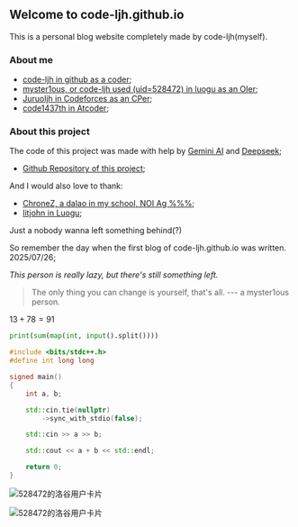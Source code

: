 ## Welcome to code-ljh.github.io

This is a personal blog website completely made by code-ljh(myself).

### About me

- [code-ljh in github as a coder](https://www.github.com/code-ljh);
- [myster1ous, or code-ljh used (uid=528472) in luogu as an OIer](https://www.luogu.com.cn/user/528472);
- [Juruoljh in Codeforces as an CPer](https://codeforces.com/profile/Juruoljh);
- [code1437th in Atcoder](https://atcoder.jp/users/code1437th);

### About this project

The code of this project was made with help by [Gemini AI](https://ai.dev) and [Deepseek](https://ai.cn);

- [Github Repository of this project](https://github.com/code-ljh/code-ljh.github.io);

And I would also love to thank:

- [ChroneZ, a dalao in my school, NOI Ag %%%](https://www.luogu.com.cn/user/710100);
- [litjohn in Luogu](https://www.luogu.com.cn/user/537934);

Just a nobody wanna left something behind(?)

So remember the day when the first blog of code-ljh.github.io was written. 2025/07/26;

*This person is really lazy, but there's still something left.*

>
> The only thing you can change is yourself, that's all.
>        --- a myster1ous person.
>

$13 + 78 = 91$

```py
print(sum(map(int, input().split())))
```

```cpp
#include <bits/stdc++.h>
#define int long long

signed main()
{
    int a, b;

    std::cin.tie(nullptr)
        ->sync_with_stdio(false);

    std::cin >> a >> b;

    std::cout << a + b << std::endl;

    return 0;
}
```

![528472的洛谷用户卡片](https://api.jerryz.com.cn/about?id=528472&card_width=690)

![528472的洛谷用户卡片](https://api.jerryz.com.cn/practice?id=528472&card_width=690)